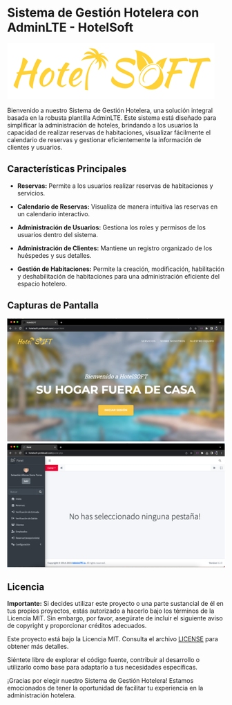 # Sistema de Gestión Hotelera con AdminLTE - HotelSoft

![Logo del Proyecto](/assets/img/navbar-logo.svg)

Bienvenido a nuestro Sistema de Gestión Hotelera, una solución integral basada en la robusta plantilla AdminLTE. Este sistema está diseñado para simplificar la administración de hoteles, brindando a los usuarios la capacidad de realizar reservas de habitaciones, visualizar fácilmente el calendario de reservas y gestionar eficientemente la información de clientes y usuarios.

## Características Principales

- **Reservas:** Permite a los usuarios realizar reservas de habitaciones y servicios.
  
- **Calendario de Reservas:** Visualiza de manera intuitiva las reservas en un calendario interactivo.

- **Administración de Usuarios:** Gestiona los roles y permisos de los usuarios dentro del sistema.

- **Administración de Clientes:** Mantiene un registro organizado de los huéspedes y sus detalles.

- **Gestión de Habitaciones:** Permite la creación, modificación, habilitación y deshabilitación de habitaciones para una administración eficiente del espacio hotelero.


## Capturas de Pantalla


![Captura de Pantalla 1](/assets/READMEIMGS/Inicio.png)
![Captura de Pantalla 2](/assets/READMEIMGS/PanelHS.png)

## Licencia

**Importante:** Si decides utilizar este proyecto o una parte sustancial de él en tus propios proyectos, estás autorizado a hacerlo bajo los términos de la Licencia MIT. Sin embargo, por favor, asegúrate de incluir el siguiente aviso de copyright y proporcionar créditos adecuados.

Este proyecto está bajo la Licencia MIT. Consulta el archivo [LICENSE](/LICENSE) para obtener más detalles.

Siéntete libre de explorar el código fuente, contribuir al desarrollo o utilizarlo como base para adaptarlo a tus necesidades específicas.

¡Gracias por elegir nuestro Sistema de Gestión Hotelera! Estamos emocionados de tener la oportunidad de facilitar tu experiencia en la administración hotelera.
